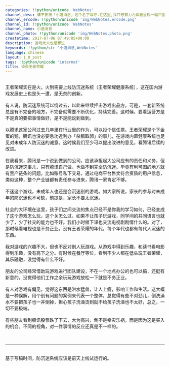 ```yaml
---
categories: !!python/unicode 'WebNotes'
channel_desc: 请不要被「小道消息」这个名字误导.在这里,我只想努力为读者呈现一幅中国互联网的清明上河图.
channel_ercode: !!python/unicode 'img/WebNotes.ercode.png'
channel_id: !!python/unicode 'WebNotes'
channel_name: 小道消息
channel_photo: !!python/unicode 'img/WebNotes.photo.png'
createtime: 2017-07-06 07:49:05+00:00
description: 游戏太火也是罪过
keywords: !!python/str '小道消息,WebNotes'
language: chinese
layout: 1_0_post
tags: !!python/unicode 'internet'
title: 谈谈王者荣耀
---
```

<div class="rich_media_content" id="js_content">
<div>
<br/>
</div>
        王者荣耀实在是火。火到需要上线防沉迷系统（王者荣耀健康系统），这在国内游戏发展史上也是头一遭，是无奈的创新。
        <div>
<br/>
</div>
<div>
         有人说，防沉迷系统可以绕过去，以此来继续抨击游戏出品方。可是，一套新系统总是有不完备的地方，不完备就需要不断优化，持续完善。这时候，要看运营方是不是真的要把事情做好，是不是能说到做到。
        </div>
<div>
<br/>
</div>
<div>
         以腾讯这家公司过去几年里在行业里的作为，可以投个信任票。王者荣耀是个下金蛋的鹅，腾讯也没必要急功近利办「杀鹅取卵」的事儿，在游戏内置健康系统也足见对未成年人防沉迷的诚意。这时候我们至少可以提出改进的意见，看腾讯后续的改进。
        </div>
<div>
<div>
<br/>
</div>
<div>
<div>
           在我看来，腾讯是一个说到做到的公司，应该承担起大公司应有的责任和义务，但是防沉迷这事儿，只有腾讯自己做，也做不到完全防沉迷。毕竟有利可图的地方就有黑产链条的问题，比如账号私下交易，通过电商平台售卖符合资质的用户信息，类似这种，整个产业链都有责任参与进来，腾讯一家肯定不够。
          </div>
<div>
<br/>
</div>
<div>
           不迷这个游戏，未成年人也还是会沉迷别的游戏。如大家所说，家长的参与对未成年的防沉迷也不可缺，前提是，家长不要太沉迷。
          </div>
</div>
</div>
<div>
<br/>
</div>
<div>
         社会的大环境在这里，孩子们之间交流的焦点已经不是你我的学习如何，已经变成了这个游戏怎么玩，这个关怎么过。如果不让孩子玩游戏，同学间的共同语言也就少了，少了社交的能力也不好。我们小时候下课也交流电视剧剧情什么的。对了，那时候看电视也是不务正业。没有王者荣耀的年代，每个年代也都有每代人沉迷的东西。
         <br/>
</div>
<div>
<br/>
</div>
<div>
         我对游戏的兴趣不大，但也不反对别人玩游戏。从游戏中得到乐趣，和读书看电影得到乐趣，没有高下之分。有时候在餐厅等位，看到不少人都在低头玩王者荣耀，其乐融融，没觉得有什么不好。
        </div>
<div>
<br/>
</div>
<div>
         朋友的公司经常借助玩游戏进行团队建设，不在一个地点办公的也可以搞，还挺有新意的，没觉得他们工作之余玩玩游戏放松一下就是不务正业。
        </div>
<div>
<br/>
</div>
<div>
         有人对游戏有偏见，觉得这东西是洪水猛兽，让人上瘾，影响工作和生活。这大概是一种误解，用个别有问题的案例来代表一个整体，总觉得有些不对劲儿，倒洗澡水不要把孩子也一并倒掉，担心孩子洗澡烫到就不给孩子洗澡也不太好，总之，一切不要极端。
        </div>
<div>
<br/>
</div>
<div>
         有些朋友看到腾讯股票跌了下去，大为高兴，倒不是幸灾乐祸，而是因为这是买入的机会。不同的视角，对一件事情的反应还真是不一样的。
        </div>
<div>
<br/>
</div>
<div>
<br/>
</div>
<div>
<hr/>
<br/>
</div>
<div>
         基于写稿时间，防沉迷系统应该是前天上线试运行的。
         <br/>
</div>
<div>
<br/>
</div>
<div>
<br/>
</div>
</div>